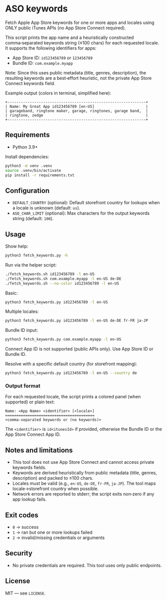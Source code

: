 # ASO keywords

Fetch Apple App Store keywords for one or more apps and locales using ONLY public iTunes APIs (no App Store Connect required).

This script prints the app name and a heuristically constructed comma‑separated keywords string (≤100 chars) for each requested locale. It supports the following identifiers for apps:

- App Store ID: `id123456789` or `123456789`
- Bundle ID: `com.example.myapp`
  
Note: Since this uses public metadata (title, genres, description), the resulting keywords are a best‑effort heuristic, not the private App Store Connect keywords field.

Example output (colors in terminal, simplified here):

```
+--------------------------------------------------------------+
| Name: My Great App id123456789 [en-US]                       |
| garageband, ringtone maker, garage, ringtones, garage band,  |
| ringtone, zedge                                              |
+--------------------------------------------------------------+
```

## Requirements

- Python 3.9+

Install dependencies:

```bash
python3 -m venv .venv
source .venv/bin/activate
pip install -r requirements.txt
```

## Configuration

- `DEFAULT_COUNTRY` (optional): Default storefront country for lookups when a locale is unknown (default: `us`).
- `ASO_CHAR_LIMIT` (optional): Max characters for the output keywords string (default: `100`).

## Usage

Show help:

```bash
python3 fetch_keywords.py -h
```

Run via the helper script:

```bash
./fetch_keywords.sh id123456789 -l en-US
./fetch_keywords.sh com.example.myapp -l en-US de-DE
./fetch_keywords.sh --no-color id123456789 -l en-US
```

Basic:

```bash
python3 fetch_keywords.py id123456789 -l en-US
```

Multiple locales:

```bash
python3 fetch_keywords.py id123456789 -l en-US de-DE fr-FR ja-JP
```

Bundle ID input:

```bash
python3 fetch_keywords.py com.example.myapp -l en-US
```

Connect App ID is not supported (public APIs only). Use App Store ID or Bundle ID.

 

Resolve with a specific default country (for storefront mapping):

```bash
python3 fetch_keywords.py id123456789 -l en-US --country de
```

### Output format

For each requested locale, the script prints a colored panel (when supported) or plain text:

```
Name: <App Name> <identifier> [<locale>]
========================================
<comma-separated keywords or (no keywords)>
```

The `<identifier>` is `id<itunesId>` if provided, otherwise the Bundle ID or the App Store Connect App ID.

## Notes and limitations

- This tool does not use App Store Connect and cannot access private keywords fields.
- Keywords are derived heuristically from public metadata (title, genres, description) and packed to ≤100 chars.
- Locales must be valid (e.g., `en-US`, `de-DE`, `fr-FR`, `ja-JP`). The tool maps locale→storefront country when possible.
- Network errors are reported to stderr; the script exits non‑zero if any app lookup fails.

## Exit codes

- `0` → success
- `1` → ran but one or more lookups failed
- `2` → invalid/missing credentials or arguments

## Security

- No private credentials are required. This tool uses only public endpoints.

## License

MIT — see `LICENSE`.
